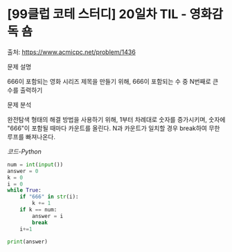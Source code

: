 
# [99클럽 코테 스터디] 20일차 TIL - 영화감독 숌


출처: https://www.acmicpc.net/problem/1436

문제 설명

666이 포함되는 영화 시리즈 제목을 만들기 위해, 666이 포함되는 수 중 N번째로 큰 수를 출력하기


문제 분석

완전탐색 형태의 해결 방법을 사용하기 위해, 1부터 차례대로 숫자를 증가시키며, 숫자에 "666"이 포함될 때마다 카운트를 올린다. N과 카운트가 일치할 경우 break하여 무한루프를 빠져나온다.

*코드-Python*

```Python
num = int(input())
answer = 0
k = 0
i = 0
while True:
    if "666" in str(i):
        k += 1
    if k == num:
        answer = i
        break
    i+=1

print(answer)

```
